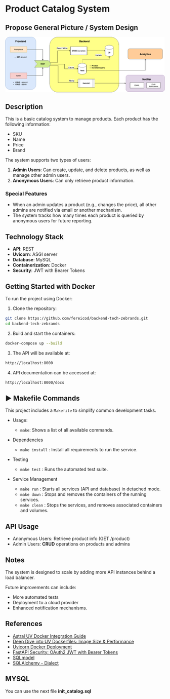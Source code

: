 # Product Catalog System

## Propose General Picture / System Design
![](https://github.com/fereicod/backend-tech-zebrands/blob/main/BE-zebrands.png)

## Description
This is a basic catalog system to manage products. Each product has the following information:
- SKU
- Name
- Price
- Brand

The system supports two types of users:
1. **Admin Users**: Can create, update, and delete products, as well as manage other admin users.
2. **Anonymous Users**: Can only retrieve product information.

### Special Features
- When an admin updates a product (e.g., changes the price), all other admins are notified via email or another mechanism.
- The system tracks how many times each product is queried by anonymous users for future reporting.

## Technology Stack
- **API**: REST
- **Uvicorn**: ASGI server
- **Database**: MySQL
- **Containerization**: Docker
- **Security**: JWT with Bearer Tokens


## Getting Started with Docker
To run the project using Docker:

1. Clone the repository:
```bash
git clone https://github.com/fereicod/backend-tech-zebrands.git
cd backend-tech-zebrands
```

2. Build and start the containers:
```bash
docker-compose up --build
```

3. The API will be available at:
```bash
http://localhost:8000
```

4. API documentation can be accessed at:
```bash
http://localhost:8000/docs
```

## ▶️ Makefile Commands
This project includes a `Makefile` to simplify common development tasks.

- Usage:
  - `make`: Shows a list of all available commands.

- Dependencies
  - `make install` : Install all requirements to run the service.

- Testing
  - `make test` : Runs the automated test suite.

- Service Management
  - `make run` : Starts all services (API and database) in detached mode.
  - `make down` : Stops and removes the containers of the running services.
  - `make clean` : Stops the services, and removes associated containers and volumes.


## API Usage
- Anonymous Users: Retrieve product info (GET /product)
- Admin Users: **CRUD** operations on products and admins

## Notes
The system is designed to scale by adding more API instances behind a load balancer.

Future improvements can include:
- More automated tests
- Deployment to a cloud provider
- Enhanced notification mechanisms.

## References
- [Astral UV Docker Integration Guide](https://docs.astral.sh/uv/guides/integration/docker/)
- [Deep Dive into UV Dockerfiles: Image Size & Performance](https://medium.com/@benitomartin/deep-dive-into-uv-dockerfiles-by-astral-image-size-performance-best-practices-5790974b9579)
- [Uvicorn Docker Deployment](https://www.uvicorn.org/deployment/docker/)
- [FastAPI Security: OAuth2 JWT with Bearer Tokens](https://fastapi.tiangolo.com/tutorial/security/oauth2-jwt/?h=bearer#hash-and-verify-the-passwords)
- [SQLmodel](https://sqlmodel.tiangolo.com/)
- [SQLAlchemy - Dialect](https://docs.sqlalchemy.org/en/20/dialects/index.html)

## MYSQL
You can use the next file **init_catalog.sql**
